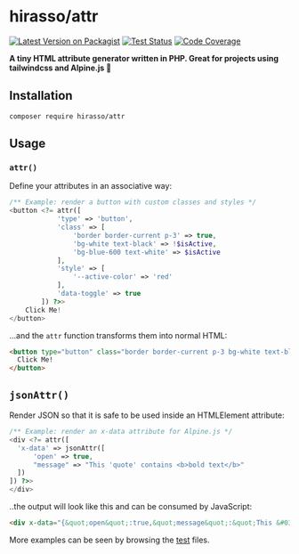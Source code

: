 # hirasso/attr

[![Latest Version on Packagist](https://img.shields.io/packagist/v/hirasso/attr.svg)](https://packagist.org/packages/hirasso/attr)
[![Test Status](https://img.shields.io/github/actions/workflow/status/hirasso/attr/ci.yml?label=tests)](https://github.com/hirasso/attr/actions/workflows/ci.yml)
[![Code Coverage](https://img.shields.io/codecov/c/github/hirasso/attr)](https://app.codecov.io/gh/hirasso/attr)

**A tiny HTML attribute generator written in PHP. Great for projects using tailwindcss and Alpine.js 🎡**

## Installation

```shell
composer require hirasso/attr
```

## Usage

### `attr()`

Define your attributes in an associative way:

```php
/** Example: render a button with custom classes and styles */
<button <?= attr([
            'type' => 'button',
            'class' => [
                'border border-current p-3' => true,
                'bg-white text-black' => !$isActive,
                'bg-blue-600 text-white' => $isActive
            ],
            'style' => [
                '--active-color' => 'red'
            ],
            'data-toggle' => true
        ]) ?>>
    Click Me!
</button>
```

...and the `attr` function transforms them into normal HTML:

```html
<button type="button" class="border border-current p-3 bg-white text-black" style="--active-color: red;" data-toggle>
  Click Me!
</button>
```

## `jsonAttr()`

Render JSON so that it is safe to be used inside an HTMLElement attribute:

```php
/** Example: render an x-data attribute for Alpine.js */
<div <?= attr([
  'x-data' => jsonAttr([
      'open' => true,
      "message" => "This 'quote' contains <b>bold text</b>"
  ])
]) ?>>
</div>
```

..the output will look like this and can be consumed by JavaScript:

```html
<div x-data="{&quot;open&quot;:true,&quot;message&quot;:&quot;This &#039;quote&#039; contains &lt;b&gt;bold text&lt;\/b&gt;&quot;}"></div>
```

More examples can be seen by browsing the [test](./tests/Feature/attrTest.php) files.